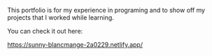 This portfolio is for my experience in programing and to show off my projects that I worked while learning.

You can check it out here:

https://sunny-blancmange-2a0229.netlify.app/
